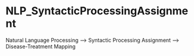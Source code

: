 # NLP_SyntacticProcessingAssignment
Natural Language Processing --> Syntactic Processing Assignment --> Disease-Treatment Mapping
